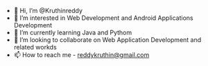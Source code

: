 - 👋 Hi, I’m @Kruthinreddy
- 👀 I’m interested in Web Development and Android Applications Development
- 🌱 I’m currently learning Java and Pythom
- 💞️ I’m looking to collaborate on Web Application Development and related workds
- 📫 How to reach me - reddykruthin@gmail.com

<!---
Kruthinreddy/Kruthinreddy is a ✨ special ✨ repository because its `README.md` (this file) appears on your GitHub profile.
You can click the Preview link to take a look at your changes.
--->
